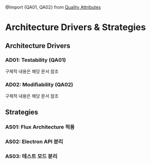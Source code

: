 @Import {QA01, QA02} from [Quality Attributes](https://github.com/byron1st/my-workshop-doc/tree/master/doc/req.qa.md)
# Architecture Drivers & Strategies
## Architecture Drivers
### AD01: Testability (QA01)
구체적 내용은 해당 문서 참조
### AD02: Modifiability (QA02)
구체적 내용은 해당 문서 참조
## Strategies
### AS01: Flux Architecture 적용
### AS02: Electron API 분리
### AS03: 테스트 모드 분리
